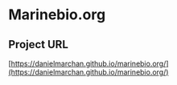 # Marinebio.org

## Project URL
[https://danielmarchan.github.io/marinebio.org/](https://danielmarchan.github.io/marinebio.org/)